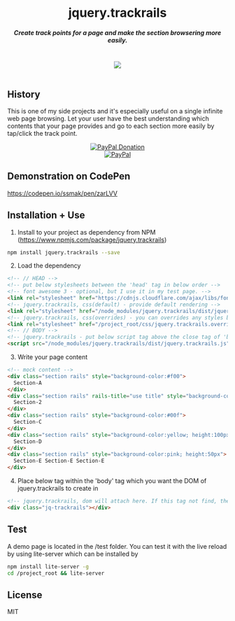 <h1 align="center">jquery.trackrails</h1>

<h5 align="center">Create track points for a page and make the section browsering more easily.</h5>
<br />
<div align="center">
  <a href="https://nodei.co/npm/jquery.trackrails/">
    <img src="https://nodei.co/npm/jquery.trackrails.png?compact=true">
  </a>
</div>
<br />

## History
This is one of my side projects and it's especially useful on a single infinite web page browsing. Let your user have the best understanding which contents that your page provides and go to each section more easily by tap/click the track point.

<div align="center">
  <a href="https://paypal.me/ssmak">
    <img src="https://img.shields.io/badge/Donate-PayPal-green.svg" alt="PayPal Donation" />
  </a>
  <br />
  <a href="https://paypal.me/ssmak">
    <img src="https://www.paypalobjects.com/webstatic/mktg/logo/AM_mc_vs_dc_ae.jpg" alt="PayPal" />
  </a>
</div>

## Demonstration on CodePen
https://codepen.io/ssmak/pen/zarLVV

## Installation + Use
1. Install to your project as dependency from NPM (https://www.npmjs.com/package/jquery.trackrails)
``` bash
npm install jquery.trackrails --save
```
2. Load the dependency
``` html
<!-- // HEAD -->
<!-- put below stylesheets between the 'head' tag in below order -->
<!-- font awesome 3 - optional, but I use it in my test page. -->
<link rel="stylesheet" href="https://cdnjs.cloudflare.com/ajax/libs/font-awesome/4.7.0/css/font-awesome.min.css">
<!-- jquery.trackrails, css(default) - provide default rendering -->
<link rel="stylesheet" href="/node_modules/jquery.trackrails/dist/jquery.trackrails.min.css">
<!-- jquery.trackrails, css(overrides) - you can overrides any styles by your own -->
<link rel="stylesheet" href="/project_root/css/jquery.trackrails.overrides.css">
<!-- // BODY -->
<!-- jquery.trackrails - put below script tag above the close tag of 'body' -->
<script src="/node_modules/jquery.trackrails/dist/jquery.trackrails.js" rails-easing="easeOutExpo" rails-duration="2000"></script>
```
3. Write your page content
``` html
<!-- mock content -->
<div class="section rails" style="background-color:#f00">
  Section-A
</div>
<div class="section rails" rails-title="use title" style="background-color:#0f0">
  Section-2
</div>
<div class="section rails" style="background-color:#00f">
  Section-C
</div>
<div class="section rails" style="background-color:yellow; height:100px">
  Section-D
</div>
<div class="section rails" style="background-color:pink; height:50px">
  Section-E Section-E Section-E
</div>
```
4. Place below tag within the 'body' tag which you want the DOM of jquery.trackrails to create in
``` html
<!-- jquery.trackrails, dom will attach here. If this tag not find, the DOM will append as a child to the 'body' tag -->
<div class="jq-trackrails"></div>
```

## Test
A demo page is located in the /test folder. You can test it with the live reload by using lite-server which can be installed by
``` bash
npm install lite-server -g
cd /project_root && lite-server
```

## License
MIT
